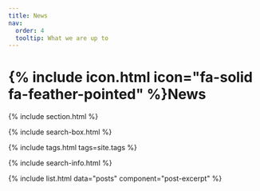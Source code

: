 ```yaml
---
title: News
nav:
  order: 4
  tooltip: What we are up to
---
```


# {% include icon.html icon="fa-solid fa-feather-pointed" %}News


{% include section.html %}

{% include search-box.html %}

{% include tags.html tags=site.tags %}

{% include search-info.html %}

{% include list.html data="posts" component="post-excerpt" %}

